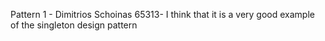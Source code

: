 Pattern 1 - Dimitrios Schoinas 65313- I think that it is a very good example of the singleton design pattern
